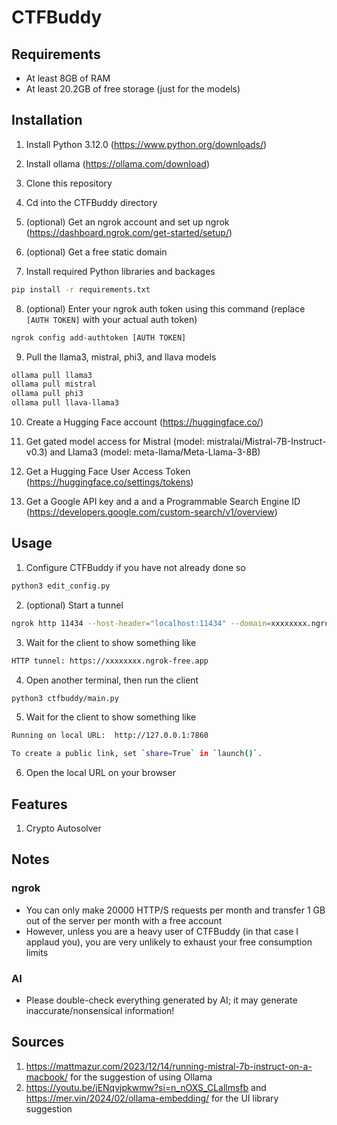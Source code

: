 # CTFBuddy

## Requirements

- At least 8GB of RAM
- At least 20.2GB of free storage (just for the models)

## Installation

1. Install Python 3.12.0 (https://www.python.org/downloads/)
2. Install ollama (https://ollama.com/download)

3. Clone this repository

4. Cd into the CTFBuddy directory

5. (optional) Get an ngrok account and set up ngrok (https://dashboard.ngrok.com/get-started/setup/)

6. (optional) Get a free static domain

7. Install required Python libraries and backages

```sh
pip install -r requirements.txt
```

8. (optional) Enter your ngrok auth token using this command (replace `[AUTH TOKEN]` with your actual auth token)

```sh
ngrok config add-authtoken [AUTH TOKEN]
```

9. Pull the llama3, mistral, phi3, and llava models

```sh
ollama pull llama3
ollama pull mistral
ollama pull phi3
ollama pull llava-llama3
```

10. Create a Hugging Face account (https://huggingface.co/)

11. Get gated model access for Mistral (model: mistralai/Mistral-7B-Instruct-v0.3) and Llama3 (model: meta-llama/Meta-Llama-3-8B)

12. Get a Hugging Face User Access Token (https://huggingface.co/settings/tokens)

13. Get a Google API key and a and a Programmable Search Engine ID (https://developers.google.com/custom-search/v1/overview)

## Usage

1. Configure CTFBuddy if you have not already done so

```sh
python3 edit_config.py
```

2. (optional) Start a tunnel

```sh
ngrok http 11434 --host-header="localhost:11434" --domain=xxxxxxxx.ngrok-free.app
```

3. Wait for the client to show something like

```sh
HTTP tunnel: https://xxxxxxxx.ngrok-free.app
```

4. Open another terminal, then run the client

```sh
python3 ctfbuddy/main.py
```

5. Wait for the client to show something like

```sh
Running on local URL:  http://127.0.0.1:7860

To create a public link, set `share=True` in `launch()`.
```

6. Open the local URL on your browser

## Features

1. Crypto Autosolver

## Notes

### ngrok

- You can only make 20000 HTTP/S requests per month and transfer 1 GB out of the server per month with a free account
- However, unless you are a heavy user of CTFBuddy (in that case I applaud you), you are very unlikely to exhaust your free consumption limits

### AI

- Please double-check everything generated by AI; it may generate inaccurate/nonsensical information!

## Sources

1. https://mattmazur.com/2023/12/14/running-mistral-7b-instruct-on-a-macbook/ for the suggestion of using Ollama
2. https://youtu.be/jENqvjpkwmw?si=n_nOXS_CLallmsfb and https://mer.vin/2024/02/ollama-embedding/ for the UI library suggestion
